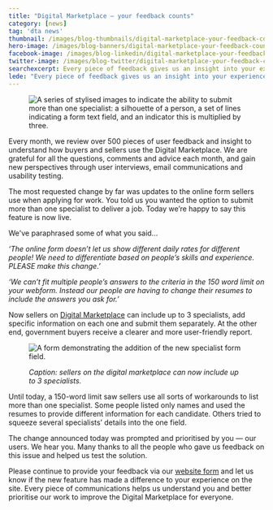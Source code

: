 ```yaml
---
title: "Digital Marketplace — your feedback counts"
category: [news]
tag: 'dta news'
thumbnail: /images/blog-thumbnails/digital-marketplace-your-feedback-counts-thumbnail.png
hero-image: /images/blog-banners/digital-marketplace-your-feedback-counts-hero.png
facebook-image: /images/blog-linkedin/digital-marketplace-your-feedback-counts-linkedin.png
twitter-image: /images/blog-twitter/digital-marketplace-your-feedback-counts-twitter.png
searchexcerpt: Every piece of feedback gives us an insight into your experience. You told us you wanted to submit more than one specialist. Now you can.
lede: "Every piece of feedback gives us an insight into your experience. You told us you wanted to submit more than one specialist. Now you can."
---
```

<figure>
  <img src="{{ site.url }}{{ site.baseurl }}{{ page.hero-image }}" alt="A series of stylised images to indicate the ability to submit more than one specialist: a silhouette of a person, a set of lines indicating a form text field, and an indicator this is multiplied by three.">
</figure>

Every month, we review over 500 pieces of user feedback and insight to understand how buyers and sellers use the Digital Marketplace. We are grateful for all the questions, comments and advice each month, and gain new perspectives through user interviews, email communications and usability testing.

The most requested change by far was updates to the online form sellers use when applying for work. You told us you wanted the option to submit more than one specialist to deliver a job. Today we’re happy to say this feature is now live.  

We've paraphrased some of what you said...

*‘The online form doesn’t let us show different daily rates for different people! We need to differentiate based on people’s skills and experience. PLEASE make this change.’*

*‘We can’t fit multiple people’s answers to the criteria in the 150 word limit on your webform. Instead our people are having to change their resumes to include the answers you ask for.’*

Now sellers on [Digital Marketplace](https://marketplace.service.gov.au/) can include up to 3 specialists, add specific information on each one and submit them separately. At the other end, government buyers receive a clearer and more user-friendly report.  

<figure>
  <img src="{{ site.url }}{{ site.baseurl }}/images/blog-content/digital-marketplace-your-feedback-counts-content.jpg" alt="A form demonstrating the addition of the new specialist form field.">
  <figcaption><p><em>Caption: sellers on the digital marketplace can now include up to 3 specialists.</em></p></figcaption>
</figure>

Until today, a 150-word limit saw sellers use all sorts of workarounds to list more than one specialist. Some people listed only names and used the resumes to provide different information for each candidate. Others tried to squeeze several specialists’ details into the one field.

The change announced today was prompted and prioritised by you — our users. We hear you. Many thanks to all the people who gave us feedback on this issue and helped us test the solution.

Please continue to provide your feedback via our [website form](https://marketplace1.zendesk.com/hc/en-gb/requests/new) and let us know if the new feature has made a difference to your experience on the site. Every piece of communications helps us understand you and better prioritise our work to improve the Digital Marketplace for everyone.

